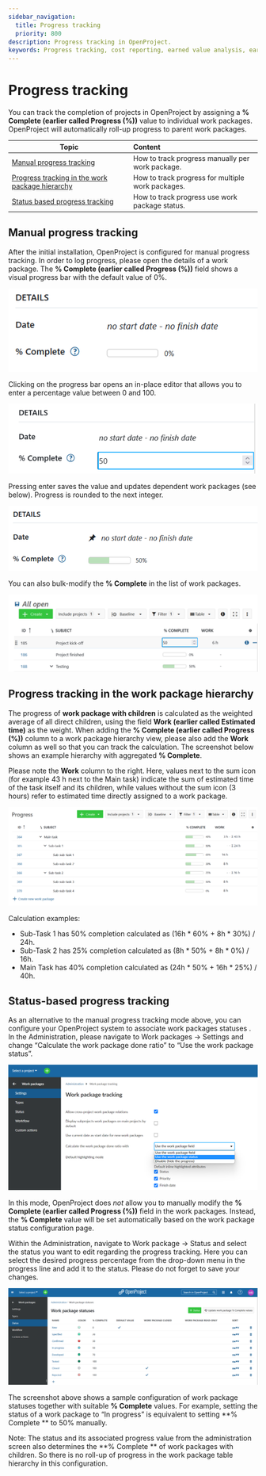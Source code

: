 ```yaml
---
sidebar_navigation:
  title: Progress tracking
  priority: 800
description: Progress tracking in OpenProject.
keywords: Progress tracking, cost reporting, earned value analysis, earned value management
---
```


# Progress tracking

You can track the completion of projects in OpenProject by assigning
a **% Complete (earlier called Progress (%))** value to individual work packages.
OpenProject will automatically roll-up progress to parent work packages.

| Topic                                                                                               | Content                                           |
|-----------------------------------------------------------------------------------------------------|:--------------------------------------------------|
| [Manual progress tracking](#manual-progress-tracking)                                               | How to track progress manually per work package.  |
| [Progress tracking in the work package hierarchy](#progress-tracking-in-the-work-package-hierarchy) | How to track progress for multiple work packages. |
| [Status based progress tracking](#status-based-progress-tracking)                                   | How to track progress use work package status.    |

## Manual progress tracking

After the initial installation, OpenProject is configured
for manual progress tracking. In order to log progress,
please open the details of a work package.
The **% Complete (earlier called Progress (%))** field shows a visual progress bar with
the default value of 0%.

![Work package progress field](progress-tracking-wp-field.png)

Clicking on the progress bar opens an in-place editor
that allows you to enter a percentage value between 0 and 100.

![Work package progress field with editor](progress-tracking-wp-field-editor.png)

Pressing enter saves the value and updates dependent work packages (see below).
Progress is rounded to the next integer.

![Work package progress field with 50%](progress-tracking-wp-field-50perc.png)

You can also bulk-modify the **% Complete** in the list of work packages.

![Bulk editing progress](progress-tracking-bulk-editing.png)

## Progress tracking in the work package hierarchy

The progress of **work package with children** is calculated as the weighted average of all direct children, using the field **Work (earlier called Estimated time)** as the weight.
When adding the **% Complete (earlier called Progress (%))** column to a work package hierarchy view, please also add the **Work**
column as well so that you can track the calculation.
The screenshot below shows an example hierarchy with aggregated **% Complete**.

Please note the **Work** column to the right.
Here, values next to the sum icon (for example 43 h next to the  Main task) indicate the sum of estimated time of the task itself and its children, while values without the sum icon (3 hours) refer to estimated time directly assigned to a work package.

![Progress calculation in the WP hierarchy](progress-tracking-hierarchy-progress.png)

Calculation examples:
 * Sub-Task 1 has 50% completion calculated as (16h * 60% + 8h * 30%) / 24h.
 * Sub-Task 2 has 25% completion calculated as (8h * 50% + 8h * 0%) / 16h.
 * Main Task has 40% completion calculated as (24h * 50% + 16h * 25%) / 40h.

## Status-based progress tracking

As an alternative to the manual progress tracking mode above, you can configure
your OpenProject system to associate work packages statuses .
In the Administration, please navigate to Work packages -> Settings and change “Calculate the work package done ratio” to
“Use the work package status”.

![Change calculate the work package done ratio](image-20221102110738283.png)

In this mode, OpenProject does _not_ allow you to manually modify the
**% Complete (earlier called Progress (%))** field in the work packages.
Instead, the **% Complete** value will be set automatically based on the work package
status configuration page.

Within the Administration, navigate to Work package -> Status and select the status you want to edit regarding the progress tracking. Here you can select the desired progress percentage from the drop-down menu in the progress line and add it to the status. Please do not forget to save your changes.

![Progress calculation in the WP hierarchy](progress-tracking-admin-status-percentage-new.png)

The screenshot above shows a sample configuration of work package statuses together with suitable **% Complete**  values.
For example, setting the status of a work package to “In progress”
is equivalent to setting **% Complete ** to 50% manually.

Note: The status and its associated progress value from the
administration screen also determines the **% Complete ** of
work packages with children. So there is no roll-up of progress
in the work package table hierarchy in this configuration.
